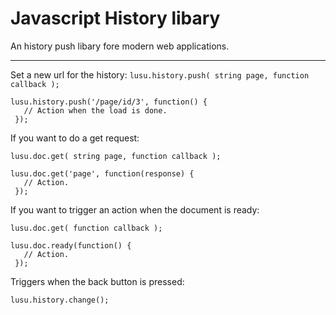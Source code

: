 Javascript History libary
========
An history push libary fore modern web applications.
______

Set a new url for the history:
`lusu.history.push( string page, function callback );`

```
lusu.history.push('/page/id/3', function() {
   // Action when the load is done.
 });
```
If you want to do a get request:

`lusu.doc.get( string page, function callback );`

```
lusu.doc.get('page', function(response) {
   // Action.
 });
```
If you want to trigger an action when the document is ready:

`lusu.doc.get( function callback );`

```
lusu.doc.ready(function() {
   // Action.
 });
```

Triggers when the back button is pressed:
```
lusu.history.change();
```

